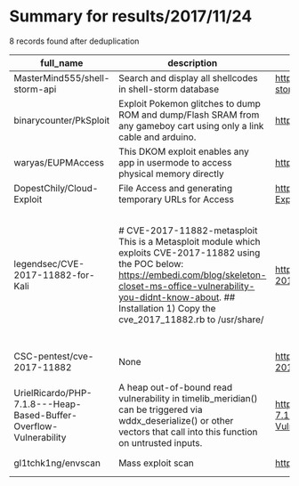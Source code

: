 
# Summary for results/2017/11/24
    
8 records found after deduplication

| full_name | description | html_url | matched_list | matched_count | pushed_at | size | stargazers_count | language | forks_count | vul_ids |
|-------------------------------------------------------------------|------------------------------------------------------------------------------------------------------------------------------------------------------------------------------------------------------------------------------------------------------------------|--------------------------------------------------------------------------------------|---------------------------------------------------------------------------------------------------------------------------------|-----------------|---------------------------|--------|--------------------|------------|---------------|--------------------|
| MasterMind555/shell-storm-api | Search and display all shellcodes in shell-storm database | https://github.com/MasterMind555/shell-storm-api | ['shellcode'] | 1 | 2017-11-24 16:08:39+00:00 | 105 | 2 | Python | 8 | [] |
| binarycounter/PkSploit | Exploit Pokemon glitches to dump ROM and dump/Flash SRAM from any gameboy cart using only a link cable and arduino. | https://github.com/binarycounter/PkSploit | ['exploit', 'sploit'] | 2 | 2017-11-24 13:18:27+00:00 | 745 | 15 | Python | 1 | [] |
| waryas/EUPMAccess | This DKOM exploit enables any app in usermode to access physical memory directly | https://github.com/waryas/EUPMAccess | ['exploit'] | 1 | 2017-11-24 14:23:48+00:00 | 17 | 144 | C++ | 57 | [] |
| DopestChily/Cloud-Exploit | File Access and generating temporary URLs for Access | https://github.com/DopestChily/Cloud-Exploit | ['exploit'] | 1 | 2017-11-24 09:54:21+00:00 | 2 | 1 | | 1 | [] |
| legendsec/CVE-2017-11882-for-Kali | # CVE-2017-11882-metasploit This is a Metasploit module which exploits CVE-2017-11882 using the POC below: https://embedi.com/blog/skeleton-closet-ms-office-vulnerability-you-didnt-know-about. ## Installation 1) Copy the cve_2017_11882.rb to /usr/share/ | https://github.com/legendsec/CVE-2017-11882-for-Kali | ['cve poc', 'cve-2', 'exploit', 'metasploit module OR metasploit payload', 'metasploit module OR payload', 'vulnerability poc'] | 6 | 2017-11-24 07:11:14+00:00 | 0 | 0 | nan | 0 | ['CVE-2017-11882'] |
| CSC-pentest/cve-2017-11882 | None | https://github.com/CSC-pentest/cve-2017-11882 | ['cve-2'] | 1 | 2017-11-24 10:13:07+00:00 | 2 | 0 | nan | 0 | ['CVE-2017-11882'] |
| UrielRicardo/PHP-7.1.8---Heap-Based-Buffer-Overflow-Vulnerability | A heap out-of-bound read vulnerability in timelib_meridian() can be triggered via wddx_deserialize() or other vectors that call into this function on untrusted inputs. | https://github.com/UrielRicardo/PHP-7.1.8---Heap-Based-Buffer-Overflow-Vulnerability | ['heap overflow'] | 1 | 2017-11-24 16:04:51+00:00 | 4 | 0 | PHP | 0 | [] |
| gl1tchk1ng/envscan | Mass exploit scan | https://github.com/gl1tchk1ng/envscan | ['exploit'] | 1 | 2017-11-24 22:37:45+00:00 | 2 | 0 | Python | 1 | [] |
